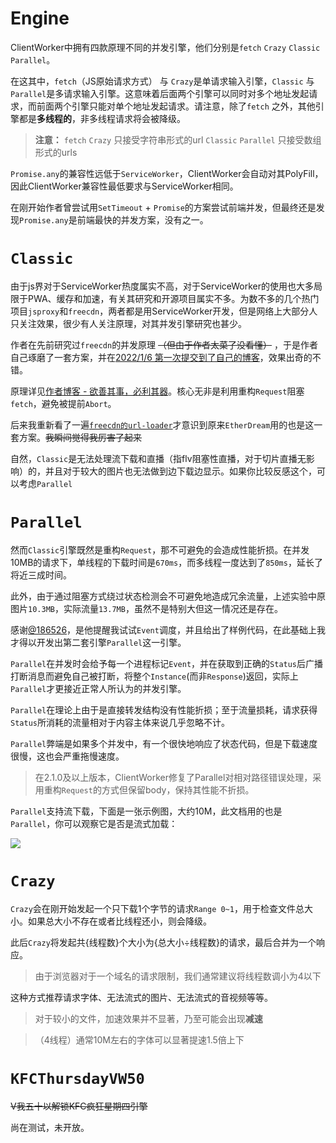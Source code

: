 # Engine

ClientWorker中拥有四款原理不同的并发引擎，他们分别是`fetch` `Crazy` `Classic` `Parallel`。

在这其中，`fetch`（JS原始请求方式） 与 `Crazy`是单请求输入引擎，`Classic` 与 `Parallel`是多请求输入引擎。这意味着后面两个引擎可以同时对多个地址发起请求，而前面两个引擎只能对单个地址发起请求。请注意，除了`fetch` 之外，其他引擎都是**多线程的**，非多线程请求将会被降级。

> **注意：**
> `fetch` `Crazy`  只接受字符串形式的url
> `Classic` `Parallel` 只接受数组形式的urls

`Promise.any`的兼容性远低于`ServiceWorker`，ClientWorker会自动对其PolyFill，因此ClientWorker兼容性最低要求与ServiceWorker相同。

在刚开始作者曾尝试用`SetTimeout` + `Promise`的方案尝试前端并发，但最终还是发现`Promise.any`是前端最快的并发方案，没有之一。

# `Classic`

由于js界对于ServiceWorker热度属实不高，对于ServiceWorker的使用也大多局限于PWA、缓存和加速，有关其研究和开源项目属实不多。为数不多的几个热门项目`jsproxy`和`freecdn`，两者都是用ServiceWorker开发，但是网络上大部分人只关注效果，很少有人关注原理，对其并发引擎研究也甚少。

作者在先前研究过`freecdn`的并发原理 ~~（但由于作者太菜了没看懂）~~ ，于是作者自己琢磨了一套方案，并在[2022/1/6 第一次提交到了自己的博客](https://github.com/ChenYFan/blog/commit/6fd6b5b4a21262d076252c8539f19348f35e0e38)，效果出奇的不错。

原理详见[作者博客 - 欲善其事，必利其器](https://blog.cyfan.top/p/c0af86bb.html#%E5%B9%B6%E8%A1%8C%E8%AF%B7%E6%B1%82-Request-Parallelly)。核心无非是利用重构`Request`阻塞`fetch`，避免被提前`Abort`。

后来我重新看了一遍[`freecdn的url-loader`](https://github.com/EtherDream/freecdn-js/blob/master/core-lib/src/url-loader.ts)才意识到原来`EtherDream`用的也是这一套方案。~~我瞬间觉得我厉害了起来~~

自然，`Classic`是无法处理流下载和直播（指flv阻塞性直播，对于切片直播无影响）的，并且对于较大的图片也无法做到边下载边显示。如果你比较反感这个，可以考虑`Parallel`

# `Parallel`

然而`Classic`引擎既然是重构`Request`，那不可避免的会造成性能折损。在并发10MB的请求下，单线程的下载时间是`670ms`，而多线程一度达到了`850ms`，延长了将近三成时间。

此外，由于通过阻塞方式绕过状态检测会不可避免地造成冗余流量，上述实验中原图片`10.3MB`，实际流量`13.7MB`，虽然不是特别大但这一情况还是存在。

感谢[@186526](https://github.com/186526)，是他提醒我试试`Event`调度，并且给出了样例代码，在此基础上我才得以开发出第二套引擎`Parallel`这一引擎。

`Parallel`在并发时会给予每一个进程标记`Event`，并在获取到正确的`Status`后广播打断消息而避免自己被打断，将整个`Instance`(而非`Response`)返回，实际上`Parallel`才更接近正常人所认为的并发引擎。

`Parallel`在理论上由于是直接转发结构没有性能折损；至于流量损耗，请求获得`Status`所消耗的流量相对于内容主体来说几乎忽略不计。

`Parallel`弊端是如果多个并发中，有一个很快地响应了状态代码，但是下载速度很慢，这也会严重拖慢速度。

> 在2.1.0及以上版本，ClientWorker修复了Parallel对相对路径错误处理，采用重构`Request`的方式但保留body，保持其性能不折损。

`Parallel`支持流下载，下面是一张示例图，大约10M，此文档用的也是`Parallel`，你可以观察它是否是流式加载：

![](https://cdn.jsdelivr.net/npm/chenyfan-happypic@0.0.33/1.jpg)

# `Crazy`

`Crazy`会在刚开始发起一个只下载1个字节的请求`Range 0~1`，用于检查文件总大小。如果总大小不存在或者比线程还小，则会降级。

此后`Crazy`将发起共{线程数}个大小为{总大小÷线程数}的请求，最后合并为一个响应。

> 由于浏览器对于一个域名的请求限制，我们通常建议将线程数调小为4以下

这种方式推荐请求字体、无法流式的图片、无法流式的音视频等等。

> 对于较小的文件，加速效果并不显著，乃至可能会出现**减速**

> （4线程）通常10M左右的字体可以显著提速1.5倍上下

# `KFCThursdayVW50`

~~V我五十以解锁KFC疯狂星期四引擎~~

尚在测试，未开放。